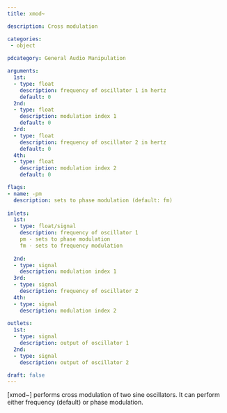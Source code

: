 ```yaml
---
title: xmod~

description: Cross modulation

categories:
 - object
 
pdcategory: General Audio Manipulation

arguments:
  1st:
  - type: float
    description: frequency of oscillator 1 in hertz
    default: 0
  2nd:
  - type: float
    description: modulation index 1
    default: 0
  3rd:
  - type: float
    description: frequency of oscillator 2 in hertz
    default: 0
  4th:
  - type: float
    description: modulation index 2
    default: 0

flags:
- name: -pm
  description: sets to phase modulation (default: fm)
 
inlets:
  1st:
  - type: float/signal
    description: frequency of oscillator 1
    pm - sets to phase modulation
    fm - sets to frequency modulation
    
  2nd:
  - type: signal
    description: modulation index 1
  3rd:
  - type: signal
    description: frequency of oscillator 2
  4th:
  - type: signal
    description: modulation index 2
    
outlets:
  1st:
  - type: signal
    description: output of oscillator 1
  2nd:
  - type: signal
    description: output of oscillator 2

draft: false
---
```


[xmod~] performs cross modulation of two sine oscillators. It can perform either frequency (default) or phase modulation.